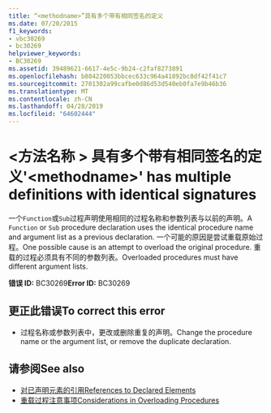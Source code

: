 ```yaml
---
title: “<methodname>”具有多个带有相同签名的定义
ms.date: 07/20/2015
f1_keywords:
- vbc30269
- bc30269
helpviewer_keywords:
- BC30269
ms.assetid: 39489621-6617-4e5c-9b24-c2faf8273891
ms.openlocfilehash: b884220053bbcec633c964a41892bc8df42f41c7
ms.sourcegitcommit: 2701302a99cafbe0d86d53d540eb0fa7e9b46b36
ms.translationtype: MT
ms.contentlocale: zh-CN
ms.lasthandoff: 04/28/2019
ms.locfileid: "64602444"
---
```

# <a name="methodname-has-multiple-definitions-with-identical-signatures"></a><span data-ttu-id="c1600-102">\<方法名称 > 具有多个带有相同签名的定义</span><span class="sxs-lookup"><span data-stu-id="c1600-102">'\<methodname>' has multiple definitions with identical signatures</span></span>
<span data-ttu-id="c1600-103">一个`Function`或`Sub`过程声明使用相同的过程名称和参数列表与以前的声明。</span><span class="sxs-lookup"><span data-stu-id="c1600-103">A `Function` or `Sub` procedure declaration uses the identical procedure name and argument list as a previous declaration.</span></span> <span data-ttu-id="c1600-104">一个可能的原因是尝试重载原始过程。</span><span class="sxs-lookup"><span data-stu-id="c1600-104">One possible cause is an attempt to overload the original procedure.</span></span> <span data-ttu-id="c1600-105">重载的过程必须具有不同的参数列表。</span><span class="sxs-lookup"><span data-stu-id="c1600-105">Overloaded procedures must have different argument lists.</span></span>  
  
 <span data-ttu-id="c1600-106">**错误 ID:** BC30269</span><span class="sxs-lookup"><span data-stu-id="c1600-106">**Error ID:** BC30269</span></span>  
  
## <a name="to-correct-this-error"></a><span data-ttu-id="c1600-107">更正此错误</span><span class="sxs-lookup"><span data-stu-id="c1600-107">To correct this error</span></span>  
  
- <span data-ttu-id="c1600-108">过程名称或参数列表中，更改或删除重复的声明。</span><span class="sxs-lookup"><span data-stu-id="c1600-108">Change the procedure name or the argument list, or remove the duplicate declaration.</span></span>  
  
## <a name="see-also"></a><span data-ttu-id="c1600-109">请参阅</span><span class="sxs-lookup"><span data-stu-id="c1600-109">See also</span></span>

- [<span data-ttu-id="c1600-110">对已声明元素的引用</span><span class="sxs-lookup"><span data-stu-id="c1600-110">References to Declared Elements</span></span>](../../../visual-basic/programming-guide/language-features/declared-elements/references-to-declared-elements.md)
- [<span data-ttu-id="c1600-111">重载过程注意事项</span><span class="sxs-lookup"><span data-stu-id="c1600-111">Considerations in Overloading Procedures</span></span>](../../../visual-basic/programming-guide/language-features/procedures/considerations-in-overloading-procedures.md)
